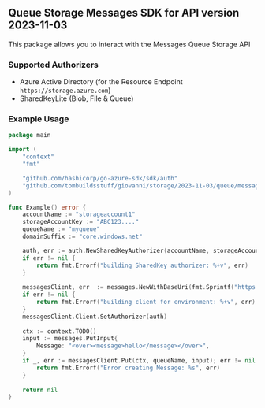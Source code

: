 ## Queue Storage Messages SDK for API version 2023-11-03

This package allows you to interact with the Messages Queue Storage API

### Supported Authorizers

* Azure Active Directory (for the Resource Endpoint `https://storage.azure.com`)
* SharedKeyLite (Blob, File & Queue)

### Example Usage

```go
package main

import (
	"context"
	"fmt"

	"github.com/hashicorp/go-azure-sdk/sdk/auth"
	"github.com/tombuildsstuff/giovanni/storage/2023-11-03/queue/messages"
)

func Example() error {
	accountName := "storageaccount1"
    storageAccountKey := "ABC123...."
    queueName := "myqueue"
	domainSuffix := "core.windows.net"

	auth, err := auth.NewSharedKeyAuthorizer(accountName, storageAccountKey, auth.SharedKey)
	if err != nil {
		return fmt.Errorf("building SharedKey authorizer: %+v", err)
	}
    
    messagesClient, err  := messages.NewWithBaseUri(fmt.Sprintf("https://%s.queue.%s", accountName, domainSuffix))
	if err != nil {
		return fmt.Errorf("building client for environment: %+v", err)
	}
    messagesClient.Client.SetAuthorizer(auth)
    
    ctx := context.TODO()
    input := messages.PutInput{
    	Message: "<over><message>hello</message></over>",
    }
    if _, err := messagesClient.Put(ctx, queueName, input); err != nil {
        return fmt.Errorf("Error creating Message: %s", err)
    }
    
    return nil 
}
```